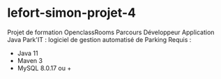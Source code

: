 # lefort-simon-projet-4
Projet de formation OpenclassRooms Parcours Développeur Application Java
Park'IT : logiciel de gestion automatisé de Parking
Requis :
- Java 11
- Maven 3
- MySQL 8.0.17 ou +

